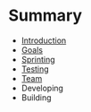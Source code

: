 # Summary

* [Introduction](README.md)
* [Goals](Goals.md)
* [Sprinting](Sprinting.md)
* [Testing](Testing.md)
* [Team](TeamEvolution.md)
* Developing
* Building


